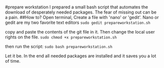 #prepare workstation
I prepared a small bash script that automates the download of desperately needed packages.
The fear of missing out can be a pain. 
##How to?
Open terminal,
Create a file with 'nano' or 'gedit'.
Nano or gedit are my two favorite text editors
`sudo gedit prepareworkstation.sh`

copy and paste the contents of the git file in it.
Then change the local user rights on the file.
`sudo chmod +x prepareworkstation.sh`

then run the script:
`sudo bash prepareworkstation.sh`

Let it be.
In the end all needed packages are installed and it saves you a lot of time.
